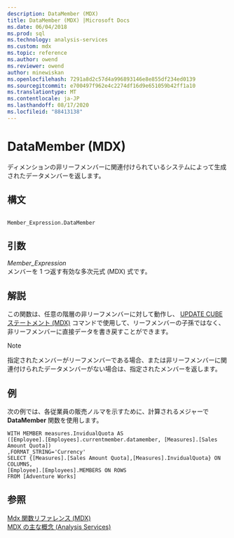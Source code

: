 ```yaml
---
description: DataMember (MDX)
title: DataMember (MDX) |Microsoft Docs
ms.date: 06/04/2018
ms.prod: sql
ms.technology: analysis-services
ms.custom: mdx
ms.topic: reference
ms.author: owend
ms.reviewer: owend
author: minewiskan
ms.openlocfilehash: 7291a8d2c57d4a996893146e8e855df234ed0139
ms.sourcegitcommit: e700497f962e4c2274df16d9e651059b42ff1a10
ms.translationtype: MT
ms.contentlocale: ja-JP
ms.lasthandoff: 08/17/2020
ms.locfileid: "88413138"
---
```

# <a name="datamember-mdx"></a>DataMember (MDX)


  ディメンションの非リーフメンバーに関連付けられているシステムによって生成されたデータメンバーを返します。  
  
## <a name="syntax"></a>構文  
  
```  
  
Member_Expression.DataMember  
```  
  
## <a name="arguments"></a>引数  
 *Member_Expression*  
 メンバーを 1 つ返す有効な多次元式 (MDX) 式です。  
  
## <a name="remarks"></a>解説  
 この関数は、任意の階層の非リーフメンバーに対して動作し、 [UPDATE CUBE ステートメント (MDX)](../mdx/mdx-data-manipulation-update-cube.md) コマンドで使用して、リーフメンバーの子孫ではなく、非リーフメンバーに直接データを書き戻すことができます。  
  
> [!NOTE]  
>  指定されたメンバーがリーフメンバーである場合、または非リーフメンバーに関連付けられたデータメンバーがない場合は、指定されたメンバーを返します。  
  
## <a name="example"></a>例  
 次の例では、各従業員の販売ノルマを示すために、計算されるメジャーで **DataMember** 関数を使用します。  
  
```  
WITH MEMBER measures.InvidualQuota AS   
([Employee].[Employees].currentmember.datamember, [Measures].[Sales Amount Quota])  
,FORMAT_STRING='Currency'  
SELECT {[Measures].[Sales Amount Quota],[Measures].InvidualQuota} ON COLUMNS,  
[Employee].[Employees].MEMBERS ON ROWS  
FROM [Adventure Works]  
```  
  
## <a name="see-also"></a>参照  
 [Mdx 関数リファレンス &#40;MDX&#41;](../mdx/mdx-function-reference-mdx.md)   
 [MDX の主な概念 &#40;Analysis Services&#41;](https://docs.microsoft.com/analysis-services/multidimensional-models/mdx/key-concepts-in-mdx-analysis-services)  
  
  
